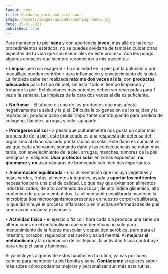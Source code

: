 ```yaml
---
layout: post
title: Cuidados para una piel sana
image: /assets/images/uploads/washing-hands.jpg
date: 25-01-2021
published: true
---
```

Para mantener tu piel **sana** y con apariencia **joven**,  más allá de hacerse procedimientos estéticos, no se puedes olvidarte de también cuidar otros aspectos de tu vida que son esenciales en este proceso. Acá les pongo algunos consejos que siempre recomiendo a mis pacientes: 

• **Limpiar** pero sin exagerar - La suciedad en la piel por la polución o por maquillaje pueden contribuir para inflamación y envejecimiento de la piel.  La limpieza debe ser realizada **máximo dos veces al día**, con **productos adecuados** para tu tipo de piel, sin estar todo el tiempo limpiando y frotando la piel. Exfoliaciones más potentes deben ser reservadas para 1 vez a la semana.   La limpieza de la cara dos veces al día es suficiente. 

• **No fumar** - El tabaco es uno de los productos que más afecta negativamente la salud y la piel. Dificulta la oxigenación de los tejidos y la reparación, produce daño celular importante contribuyendo para perdida de colágeno, flacidez, arrugas y color apagado.

• **Protegerse del sol** - a pesar que culturalmente nos gusta un color más bronceado de la piel, este bronceado es una respuesta de defensa del organismo al daño causado por la radiación solar. Este daño es cumulativo, así que cada año vamos sumando daño y las consecuencias se notan más tarde, con envejecimiento de la piel, arrugas, manchas, tumores de la piel benignos y malignos. **Usar protector solar** en zonas expuestas, **no quemarse** y **no** usar cámaras de bronceado son medidas importantes.

• **Alimentación equilibrada** - una alimentación que incluya vegetales y hojas verdes, frutas, alimentos integrales, ayuda a **aportar los nutrientes** necesarios para una piel de calidad. Lo que hay que evitar son  alimentos industrializados, de alto contenido de azúcar, de alto índice glicémico, alto contenido de grasa o embutidos.  La alimentación equilibrada  mantiene la microbiota (los microorganismos presentes en nuestro corpo) equilibrada, lo que disminuye el proceso inflamatorio en muchas enfermedades de piel como acné, rosácea y psoriasis.   

• **Actividad física** - el ejercicio físico 1 hora cada día produce una serie de alteraciones en el metabolismo que son benéficos no solo para mantenimiento de la fuerza muscular y capacidad aeróbica, pero para el intestino, corazón, regulación del sueño y salud mental.  Al **mejorar el metabolismo** y la oxigenación de los tejidos, la actividad física contribuye para una piel sana y luminosa.

Si ya incluyes algunos de estos hábitos en tu rutina,  ya vas por buen camino para mantener tu piel bonita y sana. **Contáctame** si quieres saber más sobre cómo podemos mejorar y personalizar aún más esta rutina.